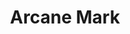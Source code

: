 ---
title: "Arcane Mark"

spell:
  schools:
    - name:        "Universal"
      subschools:  []
      descriptors: []
  classes:
    - name:  "Sorcerer/Wizard"
      abbr:  "Sor/Wiz"
      level: 0
  components:         [V, S]
  castingTime:        "1 standard action"
  range:              "0 ft."
  effect:             "One personal rune or mark, all of which must fit within 1 sq. ft."
  duration:           "Permanent"
  savingThrow:        "None"
  spellResistance:    "No"
  description:        |
    This spell allows you to inscribe your personal rune or mark, which can consist of no more than six characters. The writing can be visible or invisible. An arcane mark spell enables you to etch the rune upon any substance without harm to the material upon which it is placed. If an invisible mark is made, a detect magic spell causes it to glow and be visible, though not necessarily understandable.

    See invisibility, true seeing, a gem of seeing, or a robe of eyes likewise allows the user to see an invisible arcane mark. A read magic spell reveals the words, if any. The mark cannot be dispelled, but it can be removed by the caster or by an erase spell.

    If an arcane mark is placed on a living being, normal wear gradually causes the effect to fade in about a month.

    Arcane mark must be cast on an object prior to casting instant summons on the same object (see that spell description for details).
---